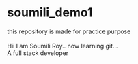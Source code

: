 # soumili_demo1
this repository is made for practice purpose\
<br>
Hii I am Soumili Roy.. now learning git...
<br>
A full stack developer
